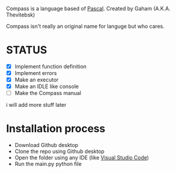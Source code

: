 Compass is a language based of [Pascal](https://en.wikipedia.org/wiki/Pascal_(programming_language)). Created by Gaham (A.K.A. Thevitebsk)

Compass isn't really an original name for languge but who cares.

# STATUS
- [X] Implement function definition
- [X] Implement errors
- [X] Make an executor
- [X] Make an IDLE like console
- [ ] Make the Compass manual

i will add more stuff later

# Installation process

* Download Github desktop
* Clone the repo using Github desktop
* Open the folder using any IDE (like [Visual Studio Code](https://code.visualstudio.com/))
* Run the main.py python file